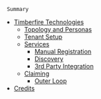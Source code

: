      Summary

- [Timberfire Technologies](./kaas/intro.md)
    - [Topology and Personas](./kaas/topology-and-personas.md)
    - [Tenant Setup](./kaas/tenant-setup.md)
    - [Services](./kaas/services/intro.md)
        - [Manual Registration](./kaas/services/manual-registration.md)
        - [Discovery](./kaas/services/discovery.md)
        - [3rd Party Integration](./kaas/services/3rd-party-integration.md)
    - [Claiming](./kaas/claiming/intro.md)
        - [Outer Loop](./kaas/claiming/outer-loop.md)
        <!-- - [Inner Loop](./kaas/claiming/inner-loop.md) -->
- [Credits](credits.md)
